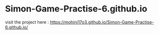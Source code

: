 # Simon-Game-Practise-6.github.io
visit the project here : https://mohini17o3.github.io/Simon-Game-Practise-6.github.io/
